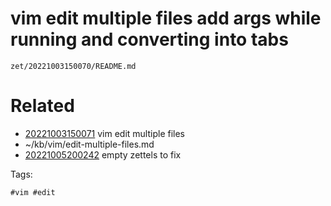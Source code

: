 # vim edit multiple files add args while running and converting into tabs

` zet/20221003150070/README.md `

# Related

- [20221003150071](/zet/20221003150071/README.md) vim edit multiple files
- ~/kb/vim/edit-multiple-files.md
- [20221005200242](/zet/20221005200242/README.md) empty zettels to fix

Tags:

    #vim #edit 

